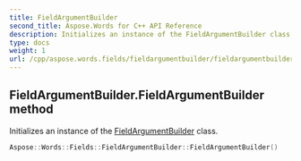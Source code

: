 ```yaml
---
title: FieldArgumentBuilder
second_title: Aspose.Words for C++ API Reference
description: Initializes an instance of the FieldArgumentBuilder class.
type: docs
weight: 1
url: /cpp/aspose.words.fields/fieldargumentbuilder/fieldargumentbuilder/
---
```

## FieldArgumentBuilder.FieldArgumentBuilder method


Initializes an instance of the [FieldArgumentBuilder](../) class.

```cpp
Aspose::Words::Fields::FieldArgumentBuilder::FieldArgumentBuilder()
```


